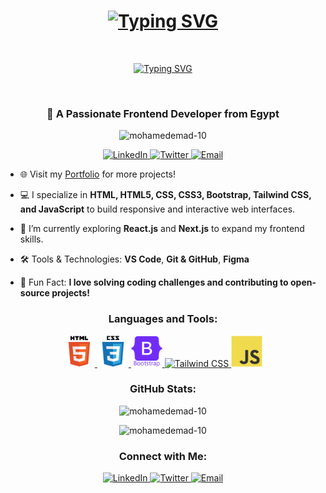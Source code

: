   <h1 align="center">
    <a href="https://git.io/typing-svg"><img src="https://readme-typing-svg.demolab.com?font=Fira+Code&weight=800&size=25&pause=1000&color=D8D0C5&center=true&width=435&lines=Hi+There👋!%F0%9F%91%8B;I'm+Mohamed+Emad;Front-End+Web+developer" alt="Typing SVG" /></a>
  </h1>
<br/>
  

  <p align="center">
  <a href="https://git.io/typing-svg"><img src="https://readme-typing-svg.demolab.com?font=Fira+Code&weight=900&size=30&duration=1000&pause=1000&color=26B43D&center=true&multiline=true&width=435&height=220&separator=%3C&lines=Happiness+%F0%9F%98%89%3CIs%7B%3Ca+day%3CSpent%3Ccoding();%3C%7D" alt="Typing SVG" /></a>
  </p>
  <br>
<h3 align="center">🚀 A Passionate Frontend Developer from Egypt</h3>

<p align="center">
  <img src="https://komarev.com/ghpvc/?username=mohamedemad-10&label=Profile%20views&color=0e75b6&style=flat" alt="mohamedemad-10" />
</p>

<p align="center">
  <a href="https://linkedin.com/in/your-linkedin-profile" target="_blank">
    <img src="https://img.shields.io/badge/-LinkedIn-%230077B5?style=flat&logo=linkedin&logoColor=white&logoWidth=30" alt="LinkedIn" />
  </a>
  <a href="https://twitter.com/your-twitter-handle" target="_blank">
    <img src="https://img.shields.io/badge/-Twitter-%231DA1F2?style=flat&logo=twitter&logoColor=white&logoWidth=30" alt="Twitter" />
  </a>
  <a href="mailto:mohamedemad.front@gmail.com">
    <img src="https://img.shields.io/badge/Email-D14836?style=flat&logo=gmail&logoColor=white&logoWidth=30" alt="Email" />
  </a>
</p>


- 🌐 Visit my [Portfolio](https://portfolio-smoky-three-61.vercel.app/) for more projects!

- 💻 I specialize in **HTML, HTML5, CSS, CSS3, Bootstrap, Tailwind CSS, and JavaScript** to build responsive and interactive web interfaces.

- 🌱 I’m currently exploring **React.js** and **Next.js** to expand my frontend skills.

- 🛠️ Tools & Technologies: **VS Code**, **Git & GitHub**, **Figma**

- 🎯 Fun Fact: **I love solving coding challenges and contributing to open-source projects!**

<h3 align="center">Languages and Tools:</h3>
<p align="center">
  <a href="https://developer.mozilla.org/en-US/docs/Web/HTML" target="_blank" rel="noreferrer">
    <img src="https://raw.githubusercontent.com/devicons/devicon/master/icons/html5/html5-original-wordmark.svg" alt="HTML5" width="50" height="50"/> 
  </a> 
  <a href="https://developer.mozilla.org/en-US/docs/Web/CSS" target="_blank" rel="noreferrer">
    <img src="https://raw.githubusercontent.com/devicons/devicon/master/icons/css3/css3-original-wordmark.svg" alt="CSS3" width="50" height="50"/>
  </a>
  <a href="https://getbootstrap.com" target="_blank" rel="noreferrer"> 
    <img src="https://raw.githubusercontent.com/devicons/devicon/master/icons/bootstrap/bootstrap-plain-wordmark.svg" alt="Bootstrap" width="50" height="50"/> 
  </a>
  <a href="https://tailwindcss.com/" target="_blank" rel="noreferrer">
    <img src="https://www.vectorlogo.zone/logos/tailwindcss/tailwindcss-icon.svg" alt="Tailwind CSS" width="50" height="50"/> 
  </a>
  <a href="https://developer.mozilla.org/en-US/docs/Web/JavaScript" target="_blank" rel="noreferrer">
    <img src="https://raw.githubusercontent.com/devicons/devicon/master/icons/javascript/javascript-original.svg" alt="JavaScript" width="50" height="50"/> 
  </a> 
</p>

<h3 align="center">GitHub Stats:</h3>
<p align="center">
  <img src="https://github-readme-stats.vercel.app/api/top-langs?username=mohamedemad-10&show_icons=true&locale=en&layout=compact&theme=radical" alt="mohamedemad-10" />
</p>

<p align="center">
  <img src="https://github-readme-stats.vercel.app/api?username=mohamedemad-10&show_icons=true&locale=en&theme=radical" alt="mohamedemad-10" />
</p>



<h3 align="center">Connect with Me:</h3>
<p align="center">
  <a href="https://linkedin.com/in/your-linkedin-profile" target="_blank">
    <img src="https://img.shields.io/badge/-LinkedIn-%230077B5?style=for-the-badge&logo=linkedin&logoColor=white" alt="LinkedIn" />
  </a>
  <a href="https://twitter.com/your-twitter-handle" target="_blank">
    <img src="https://img.shields.io/badge/-Twitter-%231DA1F2?style=for-the-badge&logo=twitter&logoColor=white" alt="Twitter" />
  </a>
  <a href="mailto:mohamedemad.front@gmail.com">
    <img src="https://img.shields.io/badge/Email-D14836?style=for-the-badge&logo=gmail&logoColor=white" alt="Email" />
  </a>
</p>
